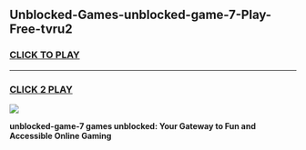 
## Unblocked-Games-unblocked-game-7-Play-Free-tvru2
<h3>
<a href="https://premium76.site?title=unblocked-game-7&ref=15A">CLICK TO PLAY</a></h3>
<hr>

<h3>
<a href="https://premium76.site?title=unblocked-game-7&ref=15A">CLICK 2 PLAY</a>
  
</h3>

<a href="https://premium76.site?title=unblocked-game-7&ref=15A"><img src="https://clearcache.store/games.png"></a>


**unblocked-game-7 games unblocked: Your Gateway to Fun and Accessible Online Gaming**
